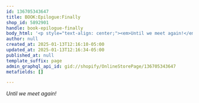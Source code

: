 ```yaml
---
id: 136705343647
title: BOOK:Epilogue:Finally
shop_id: 5892901
handle: book-epilogue-finally
body_html: '<p style="text-align: center;"><em>Until we meet again!</em></p>'
author: null
created_at: 2025-01-13T12:16:10-05:00
updated_at: 2025-01-13T12:16:34-05:00
published_at: null
template_suffix: page
admin_graphql_api_id: gid://shopify/OnlineStorePage/136705343647
metafields: []

---
```


_Until we meet again!_